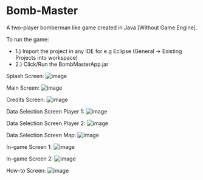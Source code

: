 # Bomb-Master
A two-player bomberman like game created in Java [Without Game Engine].

To run the game:
*  1.) Import the project in any IDE for e.g Eclipse (General -> Existing Projects into workspace)
*  2.) Click/Run the BombMasterApp.jar

Splash Screen:
![image](https://user-images.githubusercontent.com/42210250/229550602-b7c36fcd-255d-49de-9394-6773fb53a419.png)

Main Screen: 
![image](https://user-images.githubusercontent.com/42210250/229550900-1c46bf7c-4d2c-4826-ba8a-0556d416badc.png)

Credits Screen:
![image](https://user-images.githubusercontent.com/42210250/229551279-7a0faf81-050f-4b24-9de4-032d6a03de76.png)

Data Selection Screen Player 1:
![image](https://user-images.githubusercontent.com/42210250/229551587-bfa1f036-7474-4900-99fb-c57bf44a1b88.png)

Data Selection Screen Player 2:
![image](https://user-images.githubusercontent.com/42210250/229551723-860c2815-80a5-4974-917e-f05903729125.png)

Data Selection Screen Map:
![image](https://user-images.githubusercontent.com/42210250/229551902-77fd86ca-a5c1-41e7-857d-7a7d64d8f17e.png)

In-game Screen 1:
![image](https://user-images.githubusercontent.com/42210250/229552142-99aaa156-0981-4316-b952-977dd1c053ef.png)

In-game Screen 2:
![image](https://user-images.githubusercontent.com/42210250/229552404-210fab02-400a-4508-b0f2-f1de97aa0b31.png)

How-to Screen:
![image](https://user-images.githubusercontent.com/42210250/229552842-b9f30c98-ef71-4870-a53e-6516b59f63ea.png)

